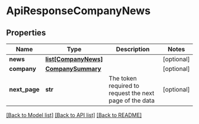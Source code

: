 # ApiResponseCompanyNews

## Properties
Name | Type | Description | Notes
------------ | ------------- | ------------- | -------------
**news** | [**list[CompanyNews]**](CompanyNews.md) |  | [optional] 
**company** | [**CompanySummary**](CompanySummary.md) |  | [optional] 
**next_page** | **str** | The token required to request the next page of the data | [optional] 

[[Back to Model list]](../README.md#documentation-for-models) [[Back to API list]](../README.md#documentation-for-api-endpoints) [[Back to README]](../README.md)


